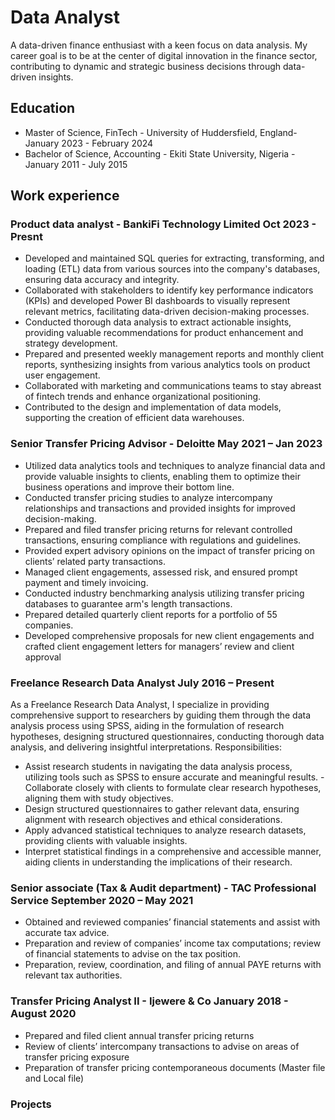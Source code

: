 
# Data Analyst
A data-driven finance enthusiast with a keen focus on data analysis. My career goal is to be at the center of digital innovation in the finance sector, contributing to dynamic and strategic business decisions through data-driven insights.

## Education
- Master of Science, FinTech - University of Huddersfield, England- January 2023 - February 2024
- Bachelor of Science, Accounting - Ekiti State University, Nigeria - January 2011 - July 2015

## Work experience
### Product data analyst - BankiFi Technology Limited Oct 2023 - Presnt
- Developed and maintained SQL queries for extracting, transforming, and loading (ETL) data from various sources into the company's databases, ensuring data accuracy and integrity.
-	Collaborated with stakeholders to identify key performance indicators (KPIs) and developed Power BI dashboards to visually represent relevant metrics, facilitating data-driven decision-making processes.
-	Conducted thorough data analysis to extract actionable insights, providing valuable recommendations for product enhancement and strategy development.
-	Prepared and presented weekly management reports and monthly client reports, synthesizing insights from various analytics tools on product user engagement.
-	Collaborated with marketing and communications teams to stay abreast of fintech trends and enhance organizational positioning.
-	Contributed to the design and implementation of data models, supporting the creation of efficient data warehouses.

### Senior Transfer Pricing Advisor - Deloitte May 2021 – Jan 2023
- Utilized data analytics tools and techniques to analyze financial data and provide valuable insights to clients, 
enabling them to optimize their business operations and improve their bottom line.
- Conducted transfer pricing studies to analyze intercompany relationships and transactions and provided insights 
for improved decision-making.
- Prepared and filed transfer pricing returns for relevant controlled transactions, ensuring compliance with 
regulations and guidelines.
- Provided expert advisory opinions on the impact of transfer pricing on clients’ related party transactions.
- Managed client engagements, assessed risk, and ensured prompt payment and timely invoicing.
- Conducted industry benchmarking analysis utilizing transfer pricing databases to guarantee arm's length 
transactions.
- Prepared detailed quarterly client reports for a portfolio of 55 companies.
- Developed comprehensive proposals for new client engagements and crafted client engagement letters for 
managers’ review and client approval

 
### Freelance Research Data Analyst July 2016 – Present 
 
As a Freelance Research Data Analyst, I specialize in providing comprehensive support to researchers by guiding them 
through the data analysis process using SPSS, aiding in the formulation of research hypotheses, designing structured 
questionnaires, conducting thorough data analysis, and delivering insightful interpretations.
Responsibilities: 
- Assist research students in navigating the data analysis process, utilizing tools such as SPSS to ensure accurate and 
meaningful results.
-Collaborate closely with clients to formulate clear research hypotheses, aligning them with study objectives.
- Design structured questionnaires to gather relevant data, ensuring alignment with research objectives and ethical 
considerations.
- Apply advanced statistical techniques to analyze research datasets, providing clients with valuable insights.
- Interpret statistical findings in a comprehensive and accessible manner, aiding clients in understanding the 
implications of their research.

### Senior associate (Tax & Audit department) - TAC Professional Service September 2020 – May 2021
- Obtained and reviewed companies’ financial statements and assist with accurate tax advice.
- Preparation and review of companies’ income tax computations; review of financial statements to advise on the 
tax position.
- Preparation, review, coordination, and filing of annual PAYE returns with relevant tax authorities. 

### Transfer Pricing Analyst II  - Ijewere & Co January 2018 - August 2020
- Prepared and filed client annual transfer pricing returns
- Review of clients’ intercompany transactions to advise on areas of transfer pricing exposure
- Preparation of transfer pricing contemporaneous documents (Master file and Local file)



### Projects
